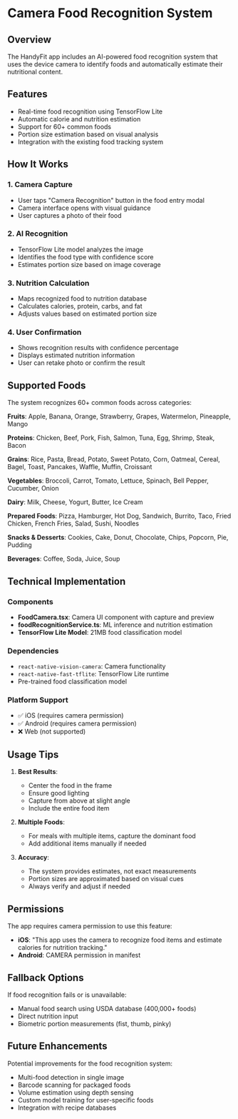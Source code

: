# Camera Food Recognition System

## Overview
The HandyFit app includes an AI-powered food recognition system that uses the device camera to identify foods and automatically estimate their nutritional content.

## Features
- Real-time food recognition using TensorFlow Lite
- Automatic calorie and nutrition estimation
- Support for 60+ common foods
- Portion size estimation based on visual analysis
- Integration with the existing food tracking system

## How It Works

### 1. Camera Capture
- User taps "Camera Recognition" button in the food entry modal
- Camera interface opens with visual guidance
- User captures a photo of their food

### 2. AI Recognition
- TensorFlow Lite model analyzes the image
- Identifies the food type with confidence score
- Estimates portion size based on image coverage

### 3. Nutrition Calculation
- Maps recognized food to nutrition database
- Calculates calories, protein, carbs, and fat
- Adjusts values based on estimated portion size

### 4. User Confirmation
- Shows recognition results with confidence percentage
- Displays estimated nutrition information
- User can retake photo or confirm the result

## Supported Foods

The system recognizes 60+ common foods across categories:

**Fruits**: Apple, Banana, Orange, Strawberry, Grapes, Watermelon, Pineapple, Mango

**Proteins**: Chicken, Beef, Pork, Fish, Salmon, Tuna, Egg, Shrimp, Steak, Bacon

**Grains**: Rice, Pasta, Bread, Potato, Sweet Potato, Corn, Oatmeal, Cereal, Bagel, Toast, Pancakes, Waffle, Muffin, Croissant

**Vegetables**: Broccoli, Carrot, Tomato, Lettuce, Spinach, Bell Pepper, Cucumber, Onion

**Dairy**: Milk, Cheese, Yogurt, Butter, Ice Cream

**Prepared Foods**: Pizza, Hamburger, Hot Dog, Sandwich, Burrito, Taco, Fried Chicken, French Fries, Salad, Sushi, Noodles

**Snacks & Desserts**: Cookies, Cake, Donut, Chocolate, Chips, Popcorn, Pie, Pudding

**Beverages**: Coffee, Soda, Juice, Soup

## Technical Implementation

### Components
- **FoodCamera.tsx**: Camera UI component with capture and preview
- **foodRecognitionService.ts**: ML inference and nutrition estimation
- **TensorFlow Lite Model**: 21MB food classification model

### Dependencies
- `react-native-vision-camera`: Camera functionality
- `react-native-fast-tflite`: TensorFlow Lite runtime
- Pre-trained food classification model

### Platform Support
- ✅ iOS (requires camera permission)
- ✅ Android (requires camera permission)
- ❌ Web (not supported)

## Usage Tips

1. **Best Results**:
   - Center the food in the frame
   - Ensure good lighting
   - Capture from above at slight angle
   - Include the entire food item

2. **Multiple Foods**:
   - For meals with multiple items, capture the dominant food
   - Add additional items manually if needed

3. **Accuracy**:
   - The system provides estimates, not exact measurements
   - Portion sizes are approximated based on visual cues
   - Always verify and adjust if needed

## Permissions

The app requires camera permission to use this feature:
- **iOS**: "This app uses the camera to recognize food items and estimate calories for nutrition tracking."
- **Android**: CAMERA permission in manifest

## Fallback Options

If food recognition fails or is unavailable:
- Manual food search using USDA database (400,000+ foods)
- Direct nutrition input
- Biometric portion measurements (fist, thumb, pinky)

## Future Enhancements

Potential improvements for the food recognition system:
- Multi-food detection in single image
- Barcode scanning for packaged foods
- Volume estimation using depth sensing
- Custom model training for user-specific foods
- Integration with recipe databases